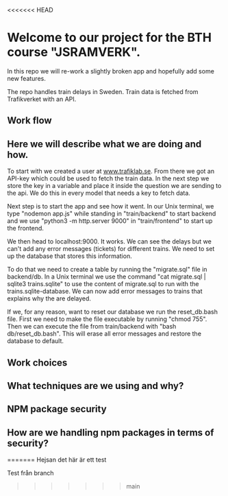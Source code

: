 <<<<<<< HEAD

# Welcome to our project for the BTH course "JSRAMVERK".

In this repo we will re-work a slightly broken app and hopefully add
some new features.

The repo handles train delays in Sweden. Train data is fetched from
Trafikverket with an API.


## Work flow

Here we will describe what we are doing and how.
------------------------------------------------------------------------------

To start with we created a user at www.trafiklab.se. From there we got an
API-key which could be used to fetch the train data. In the next step we store
the key in a variable and place it inside the question we are sending to the api.
We do this in every model that needs a key to fetch data.

Next step is to start the app and see how it went. In our Unix terminal, we type
"nodemon app.js" while standing in "train/backend" to start backend and
we use "python3 -m http.server 9000" in "train/frontend" to start up the frontend.

We then head to localhost:9000. It works. We can see the delays but we can't add
any error messages (tickets) for different trains. We need to set up the database
that stores this information.

To do that we need to create a table by running the "migrate.sql" file in
backend/db. In a Unix terminal we use the command "cat migrate.sql | sqlite3 trains.sqlite"
to use the content of migrate.sql to run with the trains.sqlite-database. We can now
add error messages to trains that explains why the are delayed.

If we, for any reason, want to reset our database we run the reset_db.bash file.
First we need to make the file executable by running "chmod 755". Then we can execute
the file from train/backend with "bash db/reset_db.bash". This will erase all
error messages and restore the database to default.

## Work choices

What techniques are we using and why?
-------------------------------------------------------------------------------

## NPM package security

How are we handling npm packages in terms of security?
--------------------------------------------------------------------------------
=======
Hejsan det här är ett test

Test från branch
>>>>>>> main
